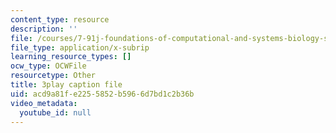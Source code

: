 ```yaml
---
content_type: resource
description: ''
file: /courses/7-91j-foundations-of-computational-and-systems-biology-spring-2014/acd9a81fe2255852b5966d7bd1c2b36b_1EMonM7qAU8.vtt
file_type: application/x-subrip
learning_resource_types: []
ocw_type: OCWFile
resourcetype: Other
title: 3play caption file
uid: acd9a81f-e225-5852-b596-6d7bd1c2b36b
video_metadata:
  youtube_id: null
---
```

